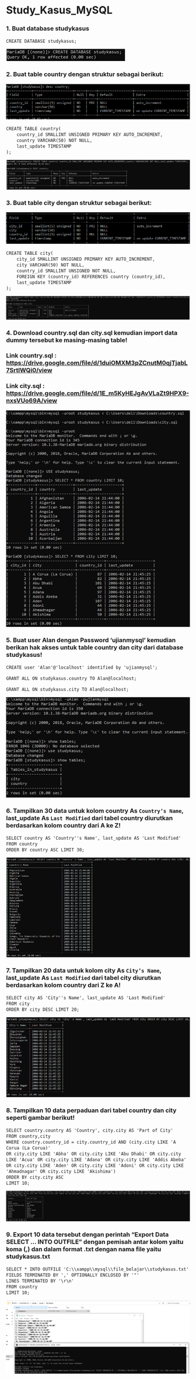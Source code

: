 # Study_Kasus_MySQL

### 1. Buat database studykasus
```mysql
CREATE DATABASE studykasus;
```
![DBStudyKasus](DBStudyKasus.PNG)

### 2. Buat table country dengan struktur sebagai berikut:
![TabelCountry](TabelCountry.PNG)

```mysql
CREATE TABLE country( 
	country_id SMALLINT UNSIGNED PRIMARY KEY AUTO_INCREMENT,
	country VARCHAR(50) NOT NULL,
	last_update TIMESTAMP
);
```

![HasilTableCountry](HasilTableCountry.PNG)

### 3. Buat table city dengan struktur sebagai berikut:
![TabelCity](TabelCity.PNG)

```mysql
CREATE TABLE city( 
	city_id SMALLINT UNSIGNED PRIMARY KEY AUTO_INCREMENT,
	city VARCHAR(50) NOT NULL,
	country_id SMALLINT UNSIGNED NOT NULL, 
	FOREIGN KEY (country_id) REFERENCES country (country_id),
	last_update TIMESTAMP
);
```

![HasilTabelCity](HasilTabelCity.PNG)

### 4. Download country.sql dan city.sql kemudian import data dummy tersebut ke masing-masing table!
###   Link country.sql : https://drive.google.com/file/d/1duiOMXM3pZCnutM0qjTjabL7SrtlWQi0/view
###   Link city.sql : https://drive.google.com/file/d/1E_m5KyHEJgAvVLaZt9HPX9-nxsVUo69A/view

![Nomor4](Nomor4.PNG)

### 5. Buat user Alan dengan Password ‘ujianmysql’ kemudian berikan hak akses untuk table country dan city dari database studykasus!
```mysql
CREATE user 'Alan'@'localhost' identified by 'ujianmysql';
```

```mysql
GRANT ALL ON studykasus.country TO Alan@localhost;
```

```mysql
GRANT ALL ON studykasus.city TO Alan@localhost;
```

![Nomor5](Nomor5.PNG)

### 6. Tampilkan 30 data untuk kolom country As `Country’s Name`, last_update As `Last Modified` dari tabel country diurutkan berdasarkan kolom country dari A ke Z!
```mysql
SELECT country AS 'Country''s Name', last_update AS 'Last Modified' 
FROM country 
ORDER BY country ASC LIMIT 30;
```

![Nomor6](Nomor6.PNG)

### 7. Tampilkan 20 data untuk kolom city As `City’s Name`, last_update As `Last Modified` dari tabel city diurutkan berdasarkan kolom country dari Z ke A!
```mysql
SELECT city AS 'City''s Name', last_update AS 'Last Modified' 
FROM city 
ORDER BY city DESC LIMIT 20;
```

![Nomor7](Nomor7.PNG)

### 8. Tampilkan 10 data perpaduan dari tabel country dan city seperti gambar berikut!
```mysql
SELECT country.country AS 'Country', city.city AS 'Part of City' 
FROM country,city 
WHERE country.country_id = city.country_id AND (city.city LIKE 'A Corua (La Corua)' 
OR city.city LIKE 'Abha' OR city.city LIKE 'Abu Dhabi' OR city.city LIKE 'Acua' OR city.city LIKE 'Adana' OR city.city LIKE 'Addis Abeba' OR city.city LIKE 'Aden' OR city.city LIKE 'Adoni' OR city.city LIKE 'Ahmadnagar' OR city.city LIKE 'Akishima') 
ORDER BY city.city ASC 
LIMIT 10;
```

![Nomor8](Nomor8.PNG)

### 9. Export 10 data tersebut dengan perintah “**Export Data SELECT … INTO OUTFILE**” dengan pemisah antar kolom yaitu koma (,) dan dalam format **.txt** dengan nama file yaitu **studykasus.txt**
```mysql
SELECT * INTO OUTFILE 'C:\\xampp\\mysql\\file_belajar\\studykasus.txt' 
FIELDS TERMINATED BY ',' OPTIONALLY ENCLOSED BY '"' 
LINES TERMINATED BY '\r\n' 
FROM country 
LIMIT 10;
```

![Nomor9](Nomor9.PNG)
